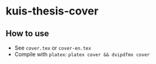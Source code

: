 # kuis-thesis-cover
## How to use
- See `cover.tex` or `cover-en.tex`
- Compile with `platex`: `platex cover && dvipdfmx cover`
